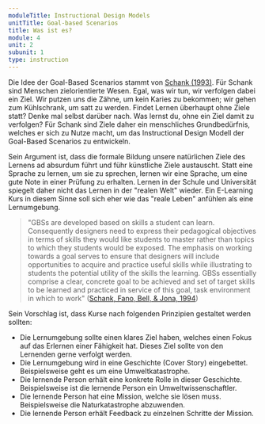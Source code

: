 ```yaml
---
moduleTitle: Instructional Design Models
unitTitle: Goal-based Scenarios
title: Was ist es?
module: 4
unit: 2
subunit: 1
type: instruction
---
```


Die Idee der Goal-Based Scenarios stammt von [Schank (1993)](https://www.tandfonline.com/doi/abs/10.1207/s15327809jls0304_5?journalCode=hlns20). Für Schank sind Menschen zielorientierte Wesen. Egal, was wir tun, wir verfolgen dabei ein Ziel. Wir putzen uns die Zähne, um kein Karies zu bekommen; wir gehen zum Kühlschrank, um satt zu werden. Findet Lernen überhaupt ohne Ziele statt? Denke mal selbst darüber nach. Was lernst du, ohne ein Ziel damit zu verfolgen? Für Schank sind Ziele daher ein menschliches Grundbedürfnis, welches er sich zu Nutze macht, um das Instructional Design Modell der Goal-Based Scenarios zu entwickeln. 

Sein Argument ist, dass die formale Bildung unsere natürlichen Ziele des Lernens ad absurdum führt und führ künstliche Ziele austauscht. Statt eine Sprache zu lernen, um sie zu sprechen, lernen wir eine Sprache, um eine gute Note in einer Prüfung zu erhalten. Lernen in der Schule und Universität spiegelt daher nicht das Lernen in der "realen Welt" wieder. Ein E-Learning Kurs in diesem Sinne soll sich eher wie das "reale Leben" anfühlen als eine Lernumgebung. 

> "GBSs are developed based on skills a student can learn. Consequently designers need to express their pedagogical objectives in terms of skills they would like students to master rather than topics to which they  students would be exposed. The emphasis on working towards a goal serves to ensure that designers will include opportunities to acquire and practice useful skills while illustrating to students the potential utility of the skills the learning. GBSs essentially comprise a clear, concrete goal to be achieved and set of target skills to be learned and practiced in service of this goal, task environment in which to work" ([Schank, Fano, Bell, & Jona, 1994](https://www.tandfonline.com/doi/abs/10.1207/s15327809jls0304_2))

Sein Vorschlag ist, dass Kurse nach folgenden Prinzipien gestaltet werden sollten:

* Die Lernumgebung sollte einen klares Ziel haben, welches einen Fokus auf das Erlernen einer Fähigkeit hat. Dieses Ziel sollte von den Lernenden gerne verfolgt werden.
* Die Lernumgebung wird in eine Geschichte (Cover Story) eingebettet. Beispielsweise geht es um eine Umweltkatastrophe.
* Die lernende Person erhält eine konkrete Rolle in dieser Geschichte. Beispielsweise ist die lernende Person ein Umweltwissenschaftler.
* Die lernende Person hat eine Mission, welche sie lösen muss. Beispielsweise die Naturkatastrophe abzuwenden. 
* Die lernende Person erhält Feedback zu einzelnen Schritte der Mission.
